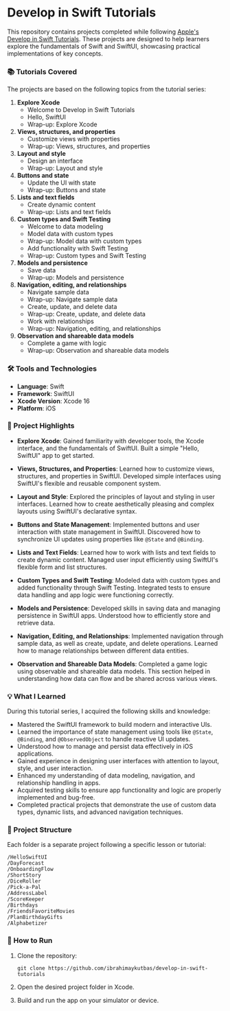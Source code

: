 # Develop in Swift Tutorials

This repository contains projects completed while following [Apple's Develop in Swift Tutorials](https://developer.apple.com/tutorials/develop-in-swift/welcome-to-develop-in-swift-tutorials). These projects are designed to help learners explore the fundamentals of Swift and SwiftUI, showcasing practical implementations of key concepts.

### 📚 Tutorials Covered

The projects are based on the following topics from the tutorial series:

1. **Explore Xcode**
   - Welcome to Develop in Swift Tutorials
   - Hello, SwiftUI
   - Wrap-up: Explore Xcode
2. **Views, structures, and properties**
   - Customize views with properties
   - Wrap-up: Views, structures, and properties
3. **Layout and style**
   - Design an interface
   - Wrap-up: Layout and style
4. **Buttons and state**
   - Update the UI with state
   - Wrap-up: Buttons and state
5. **Lists and text fields**
   - Create dynamic content
   - Wrap-up: Lists and text fields
6. **Custom types and Swift Testing**
   - Welcome to data modeling
   - Model data with custom types
   - Wrap-up: Model data with custom types
   - Add functionality with Swift Testing
   - Wrap-up: Custom types and Swift Testing
7. **Models and persistence**
   - Save data
   - Wrap-up: Models and persistence
8. **Navigation, editing, and relationships**
    - Navigate sample data
    - Wrap-up: Navigate sample data
    - Create, update, and delete data
    - Wrap-up: Create, update, and delete data
    - Work with relationships
    - Wrap-up: Navigation, editing, and relationships
9. **Observation and shareable data models**
    - Complete a game with logic
    - Wrap-up: Observation and shareable data models

### 🛠️ Tools and Technologies

- **Language**: Swift
- **Framework**: SwiftUI
- **Xcode Version**: Xcode 16
- **Platform**: iOS

### 🚀 Project Highlights

- **Explore Xcode**: Gained familiarity with developer tools, the Xcode interface, and the fundamentals of SwiftUI. Built a simple "Hello, SwiftUI" app to get started.
  
- **Views, Structures, and Properties**: Learned how to customize views, structures, and properties in SwiftUI. Developed simple interfaces using SwiftUI's flexible and reusable component system.
  
- **Layout and Style**: Explored the principles of layout and styling in user interfaces. Learned how to create aesthetically pleasing and complex layouts using SwiftUI's declarative syntax.
  
- **Buttons and State Management**: Implemented buttons and user interaction with state management in SwiftUI. Discovered how to synchronize UI updates using properties like `@State` and `@Binding`.
  
- **Lists and Text Fields**: Learned how to work with lists and text fields to create dynamic content. Managed user input efficiently using SwiftUI's flexible form and list structures.
  
- **Custom Types and Swift Testing**: Modeled data with custom types and added functionality through Swift Testing. Integrated tests to ensure data handling and app logic were functioning correctly.
  
- **Models and Persistence**: Developed skills in saving data and managing persistence in SwiftUI apps. Understood how to efficiently store and retrieve data.
  
- **Navigation, Editing, and Relationships**: Implemented navigation through sample data, as well as create, update, and delete operations. Learned how to manage relationships between different data entities.
  
- **Observation and Shareable Data Models**: Completed a game logic using observable and shareable data models. This section helped in understanding how data can flow and be shared across various views.

### 💡 What I Learned

During this tutorial series, I acquired the following skills and knowledge:

- Mastered the SwiftUI framework to build modern and interactive UIs.
- Learned the importance of state management using tools like `@State`, `@Binding`, and `@ObservedObject` to handle reactive UI updates.
- Understood how to manage and persist data effectively in iOS applications.
- Gained experience in designing user interfaces with attention to layout, style, and user interaction.
- Enhanced my understanding of data modeling, navigation, and relationship handling in apps.
- Acquired testing skills to ensure app functionality and logic are properly implemented and bug-free.
- Completed practical projects that demonstrate the use of custom data types, dynamic lists, and advanced navigation techniques.

### 📂 Project Structure

Each folder is a separate project following a specific lesson or tutorial:
```
/HelloSwiftUI
/DayForecast
/OnboardingFlow
/ShortStory
/DiceRoller
/Pick-a-Pal
/AddressLabel
/ScoreKeeper
/Birthdays
/FriendsFavoriteMovies
/PlanBirthdayGifts
/Alphabetizer
```

### 📝 How to Run

1. Clone the repository:
   
   ```
   git clone https://github.com/ibrahimaykutbas/develop-in-swift-tutorials
   ```
   
2. Open the desired project folder in Xcode.
3. Build and run the app on your simulator or device.
